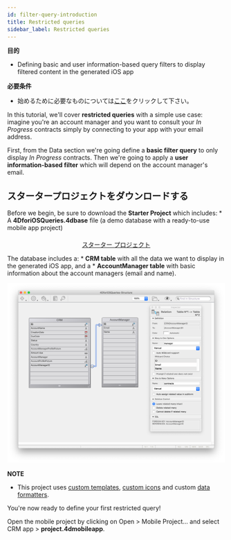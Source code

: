 ```yaml
---
id: filter-query-introduction
title: Restricted queries
sidebar_label: Restricted queries
---
```

<div class = "objectives"> 

**目的**

* Defining basic and user information-based query filters to display filtered content in the generated iOS app</div> <div class = "prerequisites"> 

**必要条件**

* 始めるために必要なものについては[ここ](prerequisites.html)をクリックして下さい。</div> 

In this tutorial, we'll cover **restricted queries** with a simple use case: imagine you're an account manager and you want to consult your *In Progress* contracts simply by connecting to your app with your email address.

First, from the Data section we're going define a **basic filter query** to only display *In Progress* contracts. Then we're going to apply a **user information-based filter** which will depend on the account manager's email.

## スタータープロジェクトをダウンロードする

Before we begin, be sure to download the **Starter Project** which includes: * A **4DforiOSQueries.4dbase** file (a demo database with a ready-to-use mobile app project)

<div style="text-align: center; margin-top: 20px">
  <p>
    

<a class="button"
href="../assets/restricted-queries/4DforiOSQueries.4dbase.zip">スターター プロジェクト</a>

  </p>
</div>

The database includes a: * **CRM table** with all the data we want to display in the generated iOS app, and a * **AccountManager table** with basic information about the account managers (email and name).

![CRM database](assets/restricted-queries/CRMDatabase.png)<div class = "tips"> 

**NOTE**

* This project uses [custom templates](https://4d.github.io/4d-for-ios/docs/en/creating-listform-templates.html), [custom icons](https://4d.github.io/4d-for-ios/docs/en/using-icons.html) and custom [data formatters](https://4d.github.io/4d-for-ios/docs/en/creating-data-formatter.html).</div> 

You're now ready to define your first restricted query!

Open the mobile project by clicking on Open > Mobile Project... and select CRM app > **project.4dmobileapp**.